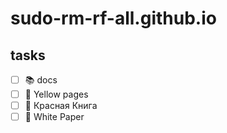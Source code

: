 # sudo-rm-rf-all.github.io


## tasks

- [ ] 📚 docs
- [ ] 📒 Yellow pages
- [ ] 📕 Красная Книга
- [ ] 📔 White Paper
